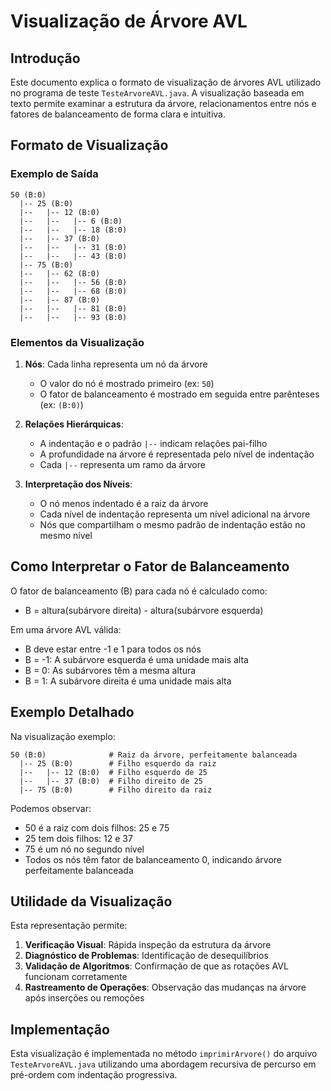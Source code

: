 # Visualização de Árvore AVL

## Introdução

Este documento explica o formato de visualização de árvores AVL utilizado no programa de teste `TesteArvoreAVL.java`. A visualização baseada em texto permite examinar a estrutura da árvore, relacionamentos entre nós e fatores de balanceamento de forma clara e intuitiva.

## Formato de Visualização

### Exemplo de Saída

```
50 (B:0)
  |-- 25 (B:0)
  |--   |-- 12 (B:0)
  |--   |--   |-- 6 (B:0)
  |--   |--   |-- 18 (B:0)
  |--   |-- 37 (B:0)
  |--   |--   |-- 31 (B:0)
  |--   |--   |-- 43 (B:0)
  |-- 75 (B:0)
  |--   |-- 62 (B:0)
  |--   |--   |-- 56 (B:0)
  |--   |--   |-- 68 (B:0)
  |--   |-- 87 (B:0)
  |--   |--   |-- 81 (B:0)
  |--   |--   |-- 93 (B:0)
```

### Elementos da Visualização

1. **Nós**: Cada linha representa um nó da árvore
   - O valor do nó é mostrado primeiro (ex: `50`)
   - O fator de balanceamento é mostrado em seguida entre parênteses (ex: `(B:0)`)

2. **Relações Hierárquicas**: 
   - A indentação e o padrão `|--` indicam relações pai-filho
   - A profundidade na árvore é representada pelo nível de indentação
   - Cada `|--` representa um ramo da árvore

3. **Interpretação dos Níveis**:
   - O nó menos indentado é a raiz da árvore
   - Cada nível de indentação representa um nível adicional na árvore
   - Nós que compartilham o mesmo padrão de indentação estão no mesmo nível

## Como Interpretar o Fator de Balanceamento

O fator de balanceamento (B) para cada nó é calculado como:
* B = altura(subárvore direita) - altura(subárvore esquerda)

Em uma árvore AVL válida:
* B deve estar entre -1 e 1 para todos os nós
* B = -1: A subárvore esquerda é uma unidade mais alta
* B = 0: As subárvores têm a mesma altura
* B = 1: A subárvore direita é uma unidade mais alta

## Exemplo Detalhado

Na visualização exemplo:

```
50 (B:0)              # Raiz da árvore, perfeitamente balanceada
  |-- 25 (B:0)        # Filho esquerdo da raiz
  |--   |-- 12 (B:0)  # Filho esquerdo de 25
  |--   |-- 37 (B:0)  # Filho direito de 25
  |-- 75 (B:0)        # Filho direito da raiz
```

Podemos observar:
* 50 é a raiz com dois filhos: 25 e 75
* 25 tem dois filhos: 12 e 37
* 75 é um nó no segundo nível
* Todos os nós têm fator de balanceamento 0, indicando árvore perfeitamente balanceada

## Utilidade da Visualização

Esta representação permite:

1. **Verificação Visual**: Rápida inspeção da estrutura da árvore
2. **Diagnóstico de Problemas**: Identificação de desequilíbrios
3. **Validação de Algoritmos**: Confirmação de que as rotações AVL funcionam corretamente
4. **Rastreamento de Operações**: Observação das mudanças na árvore após inserções ou remoções

## Implementação

Esta visualização é implementada no método `imprimirArvore()` do arquivo `TesteArvoreAVL.java` utilizando uma abordagem recursiva de percurso em pré-ordem com indentação progressiva.
